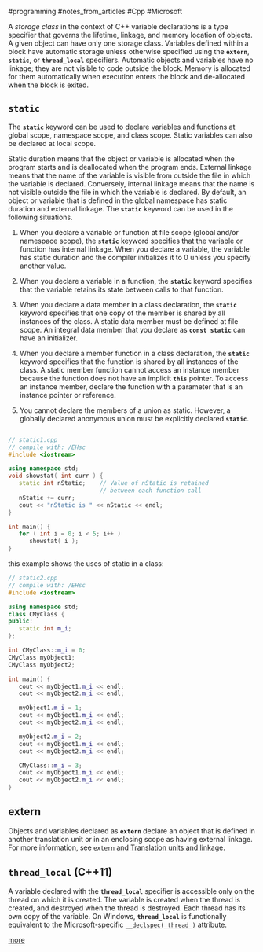 #programming #notes_from_articles #Cpp #Microsoft 


A _storage class_ in the context of C++ variable declarations is a type specifier that governs the lifetime, linkage, and memory location of objects. A given object can have only one storage class. Variables defined within a block have automatic storage unless otherwise specified using the **`extern`**, **`static`**, or **`thread_local`** specifiers. Automatic objects and variables have no linkage; they are not visible to code outside the block. Memory is allocated for them automatically when execution enters the block and de-allocated when the block is exited.

## `static`

The **`static`** keyword can be used to declare variables and functions at global scope, namespace scope, and class scope. Static variables can also be declared at local scope.

Static duration means that the object or variable is allocated when the program starts and is deallocated when the program ends. External linkage means that the name of the variable is visible from outside the file in which the variable is declared. Conversely, internal linkage means that the name is not visible outside the file in which the variable is declared. By default, an object or variable that is defined in the global namespace has static duration and external linkage. The **`static`** keyword can be used in the following situations.

1.  When you declare a variable or function at file scope (global and/or namespace scope), the **`static`** keyword specifies that the variable or function has internal linkage. When you declare a variable, the variable has static duration and the compiler initializes it to 0 unless you specify another value.
    
2.  When you declare a variable in a function, the **`static`** keyword specifies that the variable retains its state between calls to that function.
    
3.  When you declare a data member in a class declaration, the **`static`** keyword specifies that one copy of the member is shared by all instances of the class. A static data member must be defined at file scope. An integral data member that you declare as **`const static`** can have an initializer.
    
4.  When you declare a member function in a class declaration, the **`static`** keyword specifies that the function is shared by all instances of the class. A static member function cannot access an instance member because the function does not have an implicit **`this`** pointer. To access an instance member, declare the function with a parameter that is an instance pointer or reference.
    
5.  You cannot declare the members of a union as static. However, a globally declared anonymous union must be explicitly declared **`static`**.


```c++

// static1.cpp
// compile with: /EHsc
#include <iostream>

using namespace std;
void showstat( int curr ) {
   static int nStatic;    // Value of nStatic is retained
                          // between each function call
   nStatic += curr;
   cout << "nStatic is " << nStatic << endl;
}

int main() {
   for ( int i = 0; i < 5; i++ )
      showstat( i );
}
```

this example shows the uses of static in a class:
```c++
// static2.cpp
// compile with: /EHsc
#include <iostream>

using namespace std;
class CMyClass {
public:
   static int m_i;
};

int CMyClass::m_i = 0;
CMyClass myObject1;
CMyClass myObject2;

int main() {
   cout << myObject1.m_i << endl;
   cout << myObject2.m_i << endl;

   myObject1.m_i = 1;
   cout << myObject1.m_i << endl;
   cout << myObject2.m_i << endl;

   myObject2.m_i = 2;
   cout << myObject1.m_i << endl;
   cout << myObject2.m_i << endl;

   CMyClass::m_i = 3;
   cout << myObject1.m_i << endl;
   cout << myObject2.m_i << endl;
}
```

## extern
Objects and variables declared as **`extern`** declare an object that is defined in another translation unit or in an enclosing scope as having external linkage. For more information, see [`extern`](https://docs.microsoft.com/en-us/cpp/cpp/extern-cpp?view=msvc-160) and [Translation units and linkage](https://docs.microsoft.com/en-us/cpp/cpp/program-and-linkage-cpp?view=msvc-160).

## `thread_local` (C++11)

A variable declared with the **`thread_local`** specifier is accessible only on the thread on which it is created. The variable is created when the thread is created, and destroyed when the thread is destroyed. Each thread has its own copy of the variable. On Windows, **`thread_local`** is functionally equivalent to the Microsoft-specific [`__declspec( thread )`](https://docs.microsoft.com/en-us/cpp/cpp/thread?view=msvc-160) attribute.

[more](https://docs.microsoft.com/en-us/cpp/cpp/storage-classes-cpp?view=msvc-160)